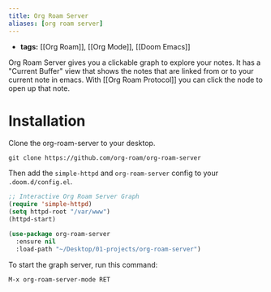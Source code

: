```yaml
---
title: Org Roam Server
aliases: [org roam server]
---
```


- **tags:** [[Org Roam]], [[Org Mode]], [[Doom Emacs]]

Org Roam Server gives you a clickable graph to explore your notes. It has a "Current Buffer" view that shows the notes that are linked from or to your current note in emacs. With [[Org Roam Protocol]] you can click the node to open up that note.

# Installation

Clone the org-roam-server to your desktop.

`git clone https://github.com/org-roam/org-roam-server`

Then add the `simple-httpd` and `org-roam-server` config to your `.doom.d/config.el`.

```lisp
;; Interactive Org Roam Server Graph
(require 'simple-httpd)
(setq httpd-root "/var/www")
(httpd-start)

(use-package org-roam-server
  :ensure nil
  :load-path "~/Desktop/01-projects/org-roam-server")
```

To start the graph server, run this command:

`M-x org-roam-server-mode RET`
